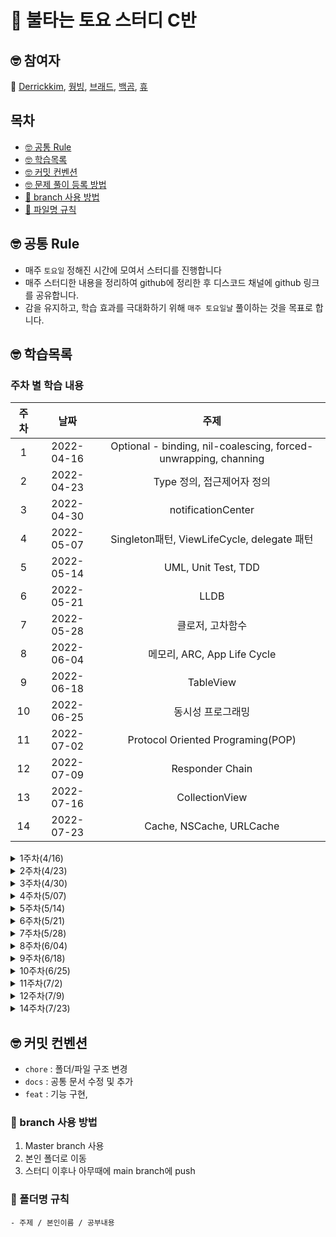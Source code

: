 # 🤔 불타는 토요 스터디 C반

## 🤓 참여자

🚀 [Derrickkim](https://github.com/derrickkim0109), [웡빙](https://github.com/wongbingg), [브래드](https://github.com/bradheo65), [백곰](https://github.com/Baek-Gom-95),
[휴](https://github.com/Hugh-github)

## 목차 
- [🤓 공통 Rule](#공통룰)
- [🤓 학습목록](#학습목록)
- [🤓 커밋 컨벤션](#커밋컨벤션)
- [🤓 문제 풀이 등록 방법](#문제풀이등록방법)
- [🌴 branch 사용 방법](#브랜치사용방법)
- [📑 파일명 규칙](#파일명규칙)


<a name="공통룰"></a>
## 🤓 공통 Rule

- 매주 `토요일` 정해진 시간에 모여서 스터디를 진행합니다
- 매주 스터디한 내용을 정리하여 github에 정리한 후 디스코드 채널에 github 링크를 공유합니다. 
- 감을 유지하고, 학습 효과를 극대화하기 위해 `매주 토요일날` 풀이하는 것을 목표로 합니다.

<a name="커리큘럼"></a>
## 🤓 학습목록 

### 주차 별 학습 내용

|주차|날짜|주제|
|:---:|:---:|:---:|
|1|2022-04-16|Optional - binding, nil-coalescing, forced-unwrapping, channing |
|2|2022-04-23|Type 정의, 접근제어자 정의|2| 
|3|2022-04-30|notificationCenter|0|
|4|2022-05-07|Singleton패턴, ViewLifeCycle, delegate 패턴|
|5|2022-05-14|UML, Unit Test, TDD|
|6|2022-05-21|LLDB|
|7|2022-05-28|클로저, 고차함수|
|8|2022-06-04|메모리, ARC, App Life Cycle|
|9|2022-06-18|TableView|
|10|2022-06-25|동시성 프로그래밍|
|11|2022-07-02|Protocol Oriented Programing(POP)|
|12|2022-07-09|Responder Chain|
|13|2022-07-16|CollectionView|
|14|2022-07-23|Cache, NSCache, URLCache|

<details>
<summary> 1주차(4/16) </summary>
<div markdown="1">

📚 1주차 오전 C반 스터디
🧑🏻‍💻 모각코 주제
: Optional, 한주동안 진행한 학습 내용, Error 처리 

📒 공부하면서 나눈 이야기 및 질문

- 포문에 Array.indicises 를  사용 하면 0..<Array.count를 안해도 된다
- 포문에 Array.enumerated 를 사용하면 배열의 index값과 배열의 value값을 뽑을수 있다.
                                                
    
</div>
</details>

<details>
<summary> 2주차(4/23) </summary>
<div markdown="1">

## 📖  2주차 오전 C반 토요스터디 - [6기]

## 공부한 내용
지난주 토요일에 진행한 Optional 프로젝트를 활용하여 각 주체에 따른 타입화 부분에 대해서,
기능을 구별하여 서로의 결합도를 떨어뜨리는 방향에 대해서 토론하였습니다.
또한 접근 제어자를 통해 은닉화와 캡슐화하는 방식에 대한 토론을 하였습니다. 

### 실험 목표
- [x] 비슷한 요소(상수, 변수, 함수)들을 추상화해 타입을 정의해봅시다.
- [x] 객체지향적 관점에서 인스턴스가 서로 상호작용할 수 있도록 해봅시다

## 추가로 공부 해야 할 부분
- 이니셜라이저
- Delegate Design Pattern 
    
</div>
</details>

<details>
<summary> 3주차(4/30) </summary>
<div markdown="1">

## 토요스터디
### 📚 3주차 [6기] 오후 C반 스터디

## ✏️ 공부한내용
- IBOutlet
- IBAction
- 기본 MVC vs Cocoa MVC 차이
- Storyboard 
- ViewController
- Notification Center
    
</div>
</details>
  
<details>
<summary> 4주차(5/07) </summary>
<div markdown="1">

## 토요스터디
### 📚 4주차 [6기] 오후 C반 스터디

## ✏️ 공부한내용
- View Life Cycle
- Singleton Pattern
- Singleton Pattern의 사용
- 전체화면 전환
- delegate 사용
- 스터디 Readme.md 작성
    
</div>
</details>  

  
<details>
<summary> 5주차(5/14) </summary>
<div markdown="1">

## 토요스터디
### 📚 5주차 [6기] 오후 C반 스터디

## ✏️ 공부한내용
- TDD
- Unit Test
- UML

</div>
</details>  

<details>
<summary> 6주차(5/21) </summary>
<div markdown="1">

## 토요스터디
### 📚 6주차 [6기] 오후 C반 스터디

## ✏️ 공부한내용
- LLDB 사용 이유
- Help 와 Apropos 를 통한 명령어 검색
- BreakPoint
    - BreakPoint만들기 : 
        - 함수이름을 통해(b s -n "name"), 
        - 파일이름을 통해(b s -f "filename" -l "line")
        - 조건을 걸어서( br s -n "viewWillAppear" -c animated) 조건이 true일 경우 break
    - Command실행과 AutoContinue:
        - (-C) 옵션을 통해 break시 원하는 command 실행가능
        - (-G) 옵션을 통해 break에 걸린채로 있지 않고 자동 진행하게 만들어 주기 
    - breakPoint List 확인하기:
        - breakpoint list
    - breakPoint 삭제하기, 비활성화 하기:
        - breakpoint delete, breakpoint disable
- Stepping
    - Stepping Over: (n) 다음 statement로 이동
    - Stepping In: (s) 함수 내부에 위치한 시작지점으로 이동
    - Stepping Out: (finish) 함수 반환까지 프로그램을 진행 후 break
- Expression
    - po: 객체의 정보를 출력
    - Variable: 자동으로 $R0 에 저장된다? 
        - $R0 을 지역변수로 사용할 수 있다
        - expr var $someNumber = 10 이런식으로 콘솔창에서 선언도 가능

</div>
</details>  
<details>
<summary> 7주차(5/28) </summary>
<div markdown="1">

## 토요스터디
### 📚 7주차 [6기] 오후 C반 스터디

## ✏️ 공부한내용
- 클로저
    - 프로퍼티도 메소드처럼 클로저를 사용할 수 있다.
- 고차함수(map, reduce, filter)를(을) 한 문장으로 얘기할 수 있다.
    - map:  기존 데이터를 변경되지 않은 상태에서 변형하기 위해 사용
    - reduce: 컨테이너 내부의 요소를 하나로 합하는 역활 (연산을 수행하여 하나로 합칠 수 있다)
    - filter: 컨테이너 내부의 값을 걸러 추출하는 역활 Bool 타입으로 사용

</div>
</details> 

</div>
</details>  
<details>
<summary> 8주차(6/04) </summary>
<div markdown="1">

## 토요스터디
### 📚 8주차 [6기] 오후 C반 스터디

## ✏️ 공부한내용
- 메모리 구조
  4개의 메모리 단계에서 각각 어떤 것들을 저장 하는지
  클래스의 인스턴스는 구조체 내에서 선언 시 어느 영역에 저장되는지
- ARC
  참조 카운트가 뭐고 왜 관리해주어야 하는 이유
- App Life Cycle
  앱 라이프 사이클을 알야 하는 이유
</div>
</details>   

</div>
</details>

<details>
<summary> 9주차(6/18) </summary>
<div markdown="1">

## 토요스터디
### 📚 9주차 [6기] 오후 C반 스터디

## ✏️ 공부한내용
- 테이블 뷰
  스토리보드 대신 코드로 UI 생성 및 constraints 맞춰주기
  레이블에 따라 데이터 생성 및 넣어주는 방법 생각
  TableView의 재사용성
</div>
</details> 

</div>
</details>

<details>
<summary> 10주차(6/25) </summary>
<div markdown="1">

## 토요스터디
### 📚 10주차 [6기] 오후 C반 스터디

## ✏️ 공부한내용
- 동시성 프로그래밍
    야곰 닷넷에 있는 동시성 프로그래밍 각자 실습
</div>
</details> 

</div>
</details>

<details>
<summary> 11주차(7/2) </summary>
<div markdown="1">

## 토요스터디
### 📚 11주차 [6기] 오후 C반 스터디

## ✏️ 공부한내용
- POP(Protocol Oriented Programing)
    프로토콜을 활용해 수평적인 기능확장을 공부
    프로토콜의 확장을 통해 필요한 기능 모듈화
</div>
</details> 

<details>
<summary> 12주차(7/9) </summary>
<div markdown="1">

## 토요스터디
### 📚 12주차 [6기] 오후 C반 스터디

## ✏️ 공부한내용
- Responder Chain
    - hit test를 통해 First Responder 찾기
</div>
</details> 

<details>
<summary> 14주차(7/23) </summary>
<div markdown="1">

## 토요스터디
### 📚 14주차 [6기] 오후 C반 스터디

## ✏️ 공부한내용
    - Cache, NSCache, URLCache
    -[]()
</div>
</details> 


<a name="커밋컨벤션"></a>

## 🤓 커밋 컨벤션
- `chore` : 폴더/파일 구조 변경
- `docs` : 공통 문서 수정 및 추가
- `feat` : 기능 구현, 

<a name="브랜치사용방법"></a>

### 🌴 branch 사용 방법

1. Master branch 사용
2. 본인 폴더로 이동
4. 스터디 이후나 아무때에 main branch에 push

<a name="폴더명규칙"></a>

### 📑 폴더명 규칙 
    - 주제 / 본인이름 / 공부내용 


